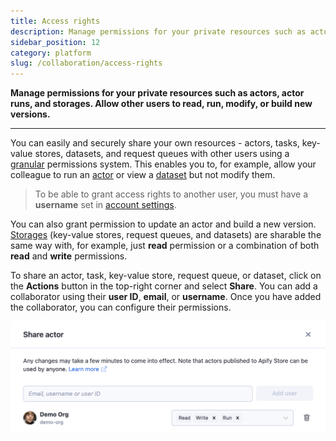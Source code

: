 ```yaml
---
title: Access rights
description: Manage permissions for your private resources such as actors, actor runs, and storages. Allow other users to read, run, modify, or build new versions.
sidebar_position: 12
category: platform
slug: /collaboration/access-rights
---
```


**Manage permissions for your private resources such as actors, actor runs, and storages. Allow other users to read, run, modify, or build new versions.**

---

You can easily and securely share your own resources - actors, tasks, key-value stores, datasets, and request queues with other users using a [granular](https://www.google.com/search?client=firefox-b-d&q=define+granular+permissions) permissions system. This enables you to, for example, allow your colleague to run an [actor](../actors/index.md) or view a [dataset](../storage/dataset.md) but not modify them.

> To be able to grant access rights to another user, you must have a **username** set in [account settings](https://console.apify.com/account?tab=settings).

You can also grant permission to update an actor and build a new version.
[Storages](../storage/index.md) (key-value stores, request queues, and datasets) are sharable the same way with, for example, just **read** permission or a combination of both **read** and **write** permissions.

To share an actor, task, key-value store, request queue, or dataset, click on the **Actions** button in the top-right corner and select **Share**. You can add a collaborator using their **user ID**, **email**, or **username**. Once you have added the collaborator, you can configure their permissions.

![Access rights configuration](./images/access-rights/access-rights.png)



